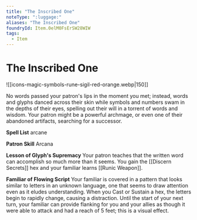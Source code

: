 ```yaml
---
title: "The Inscribed One"
noteType: ":luggage:"
aliases: "The Inscribed One"
foundryId: Item.0elM0FsErSW28WIW
tags:
  - Item
---
```


# The Inscribed One
![[icons-magic-symbols-rune-sigil-red-orange.webp|150]]

No words passed your patron's lips in the moment you met; instead, words and glyphs danced across their skin while symbols and numbers swam in the depths of their eyes, spelling out their will in a torrent of words and wisdom. Your patron might be a powerful archmage, or even one of their abandoned artifacts, searching for a successor.

**Spell List** arcane

**Patron Skill** Arcana

**Lesson of Glyph's Supremacy** Your patron teaches that the written word can accomplish so much more than it seems. You gain the [[Discern Secrets]] hex and your familiar learns [[Runic Weapon]].

**Familiar of Flowing Script** Your familiar is covered in a pattern that looks similar to letters in an unknown language, one that seems to draw attention even as it eludes understanding. When you Cast or Sustain a hex, the letters begin to rapidly change, causing a distraction. Until the start of your next turn, your familiar can provide flanking for you and your allies as though it were able to attack and had a reach of 5 feet; this is a visual effect.
